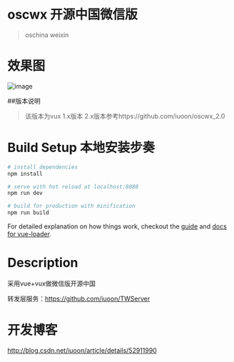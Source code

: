 # oscwx 开源中国微信版
> oschina weixin
# 效果图
![image](https://github.com/iuoon/oscwx/blob/master/static/20161103183700751.png)

##版本说明
> 该版本为vux 1.x版本 2.x版本参考https://github.com/iuoon/oscwx_2.0

# Build Setup 本地安装步奏
``` bash
# install dependencies
npm install

# serve with hot reload at localhost:8080
npm run dev

# build for production with minification
npm run build

```
For detailed explanation on how things work, checkout the [guide](http://vuejs-templates.github.io/webpack/) and [docs for vue-loader](http://vuejs.github.io/vue-loader).

# Description
采用vue+vux做微信版开源中国

转发层服务：https://github.com/iuoon/TWServer

# 开发博客
http://blog.csdn.net/iuoon/article/details/52911990
